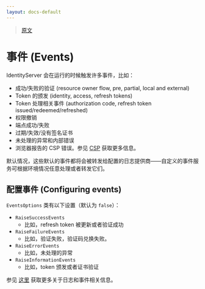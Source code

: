 ```yaml
---
layout: docs-default
---
```


> [原文](https://identityserver.github.io/Documentation/docsv2/configuration/events.html)

# 事件 (Events)

IdentityServer 会在运行的时候触发许多事件，比如：

* 成功/失败的验证 (resource owner flow, pre, partial, local and external)
* Token 的颁发 (identity, access, refresh tokens)
* Token 处理相关事件 (authorization code, refresh token issued/redeemed/refreshed)
* 权限撤销
* 端点成功/失败
* 过期/失效/没有签名证书
* 未处理的异常和内部错误
* 浏览器报告的 CSP 错误。参见 [CSP](../advanced/csp.html) 获取更多信息。

默认情况，这些默认的事件都将会被转发给配置的日志提供商——自定义的事件服务可根据环境情况任意处理或者转发它们。

## 配置事件 (Configuring events)

`EventsOptions` 类有以下设置（默认为 `false`）：
* `RaiseSuccessEvents`
    * 比如，refresh token 被更新或者验证成功
* `RaiseFailureEvents`
    * 比如，验证失败，验证码兑换失败。
* `RaiseErrorEvents`
    * 比如，未处理的异常
* `RaiseInformationEvents`
    * 比如，token 颁发或者证书验证
    
参见 [这里](http://leastprivilege.com/2015/10/22/identityserver3-logging-monitoring-using-serilog-and-seq/) 获取更多关于日志和事件相关信息。
